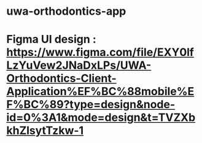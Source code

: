 # uwa-orthodontics-app

# Figma UI design : https://www.figma.com/file/EXY0lfLzYuVew2JNaDxLPs/UWA-Orthodontics-Client-Application%EF%BC%88mobile%EF%BC%89?type=design&node-id=0%3A1&mode=design&t=TVZXbkhZlsytTzkw-1
